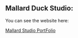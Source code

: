 ## Mallard Duck Studio:
  You can see the website here:
<p>
  <a href="https://maoz-grossman.github.io/GameDev_Portfolio/"> Mallard Studio PortFolio </a>
  </p>
